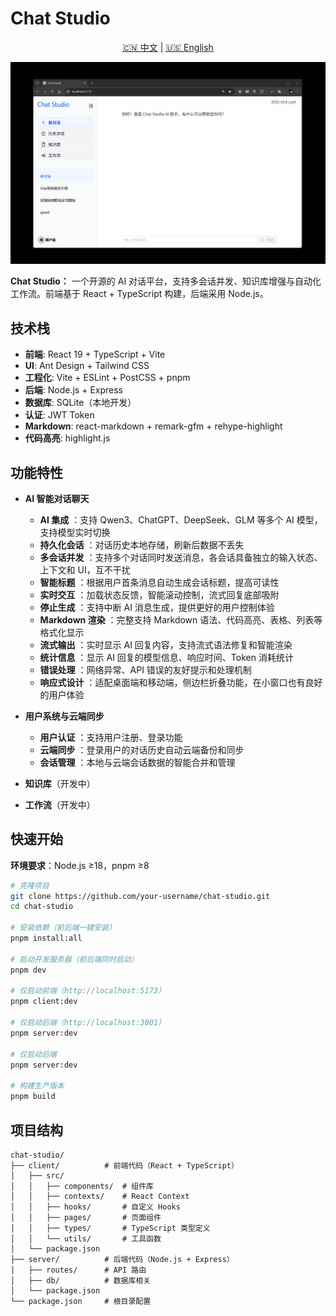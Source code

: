 # Chat Studio

<div align="center">
  <p>
    <a href="#中文">🇨🇳 中文</a> | 
    <a href="README.en.md">🇺🇸 English</a>
  </p>
</div>

<div align="center">
  <img src="./client/public/images/Chat-Studio.png" alt="Chat Studio" width="1000" />
</div>

**Chat Studio：** 一个开源的 AI 对话平台，支持多会话并发、知识库增强与自动化工作流。前端基于 React + TypeScript 构建，后端采用 Node.js。

## 技术栈

- **前端**: React 19 + TypeScript + Vite
- **UI**: Ant Design + Tailwind CSS
- **工程化**: Vite + ESLint + PostCSS + pnpm
- **后端**: Node.js + Express
- **数据库**: SQLite（本地开发）
- **认证**: JWT Token
- **Markdown**: react-markdown + remark-gfm + rehype-highlight
- **代码高亮**: highlight.js

## 功能特性

- **AI 智能对话聊天**

  - **AI 集成** ：支持 Qwen3、ChatGPT、DeepSeek、GLM 等多个 AI 模型，支持模型实时切换
  - **持久化会话** ：对话历史本地存储，刷新后数据不丢失
  - **多会话并发** ：支持多个对话同时发送消息，各会话具备独立的输入状态、上下文和 UI，互不干扰
  - **智能标题** ：根据用户首条消息自动生成会话标题，提高可读性
  - **实时交互** ：加载状态反馈，智能滚动控制，流式回复底部吸附
  - **停止生成** ：支持中断 AI 消息生成，提供更好的用户控制体验
  - **Markdown 渲染** ：完整支持 Markdown 语法、代码高亮、表格、列表等格式化显示
  - **流式输出** ：实时显示 AI 回复内容，支持流式语法修复和智能渲染
  - **统计信息** ：显示 AI 回复的模型信息、响应时间、Token 消耗统计
  - **错误处理** ：网络异常、API 错误的友好提示和处理机制
  - **响应式设计** ：适配桌面端和移动端，侧边栏折叠功能，在小窗口也有良好的用户体验

- **用户系统与云端同步**

  - **用户认证** ：支持用户注册、登录功能
  - **云端同步** ：登录用户的对话历史自动云端备份和同步
  - **会话管理** ：本地与云端会话数据的智能合并和管理

- **知识库**（开发中）
- **工作流**（开发中）

## 快速开始

**环境要求**：Node.js ≥18，pnpm ≥8

```bash
# 克隆项目
git clone https://github.com/your-username/chat-studio.git
cd chat-studio

# 安装依赖（前后端一键安装）
pnpm install:all

# 启动开发服务器（前后端同时启动）
pnpm dev

# 仅启动前端（http://localhost:5173）
pnpm client:dev

# 仅启动后端（http://localhost:3001）
pnpm server:dev

# 仅启动后端
pnpm server:dev

# 构建生产版本
pnpm build
```

## 项目结构

```
chat-studio/
├── client/          # 前端代码（React + TypeScript）
│   ├── src/
│   │   ├── components/  # 组件库
│   │   ├── contexts/    # React Context
│   │   ├── hooks/       # 自定义 Hooks
│   │   ├── pages/       # 页面组件
│   │   ├── types/       # TypeScript 类型定义
│   │   └── utils/       # 工具函数
│   └── package.json
├── server/          # 后端代码（Node.js + Express）
│   ├── routes/      # API 路由
│   ├── db/          # 数据库相关
│   └── package.json
└── package.json     # 根目录配置
```
